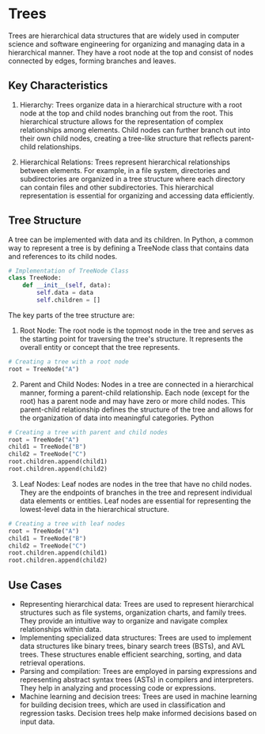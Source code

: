 # Trees
Trees are hierarchical data structures that are widely used in computer science and software engineering for organizing and managing data in a hierarchical manner. They have a root node at the top and consist of nodes connected by edges, forming branches and leaves.

## Key Characteristics
1. Hierarchy: Trees organize data in a hierarchical structure with a root node at the top and child nodes branching out from the root. This hierarchical structure allows for the representation of complex relationships among elements. Child nodes can further branch out into their own child nodes, creating a tree-like structure that reflects parent-child relationships.

2. Hierarchical Relations: Trees represent hierarchical relationships between elements. For example, in a file system, directories and subdirectories are organized in a tree structure where each directory can contain files and other subdirectories. This hierarchical representation is essential for organizing and accessing data efficiently.


## Tree Structure
A tree can be implemented with data and its children. In Python, a common way to represent a tree is by defining a TreeNode class that contains data and references to its child nodes.

```Python
# Implementation of TreeNode Class
class TreeNode:
    def __init__(self, data):
        self.data = data
        self.children = []
```

The key parts of the tree structure are:

1. Root Node: The root node is the topmost node in the tree and serves as the starting point for traversing the tree's structure. It represents the overall entity or concept that the tree represents.

```Python
# Creating a tree with a root node
root = TreeNode("A")
```

2. Parent and Child Nodes: Nodes in a tree are connected in a hierarchical manner, forming a parent-child relationship. Each node (except for the root) has a parent node and may have zero or more child nodes. This parent-child relationship defines the structure of the tree and allows for the organization of data into meaningful categories.
Python

```Python
# Creating a tree with parent and child nodes
root = TreeNode("A")
child1 = TreeNode("B")
child2 = TreeNode("C")
root.children.append(child1)
root.children.append(child2)
```

3. Leaf Nodes: Leaf nodes are nodes in the tree that have no child nodes. They are the endpoints of branches in the tree and represent individual data elements or entities. Leaf nodes are essential for representing the lowest-level data in the hierarchical structure.

```Python
# Creating a tree with leaf nodes
root = TreeNode("A")
child1 = TreeNode("B")
child2 = TreeNode("C")
root.children.append(child1)
root.children.append(child2)
```

## Use Cases
- Representing hierarchical data: Trees are used to represent hierarchical structures such as file systems, organization charts, and family trees. They provide an intuitive way to organize and navigate complex relationships within data.
- Implementing specialized data structures: Trees are used to implement data structures like binary trees, binary search trees (BSTs), and AVL trees. These structures enable efficient searching, sorting, and data retrieval operations.
- Parsing and compilation: Trees are employed in parsing expressions and representing abstract syntax trees (ASTs) in compilers and interpreters. They help in analyzing and processing code or expressions.
- Machine learning and decision trees: Trees are used in machine learning for building decision trees, which are used in classification and regression tasks. Decision trees help make informed decisions based on input data.